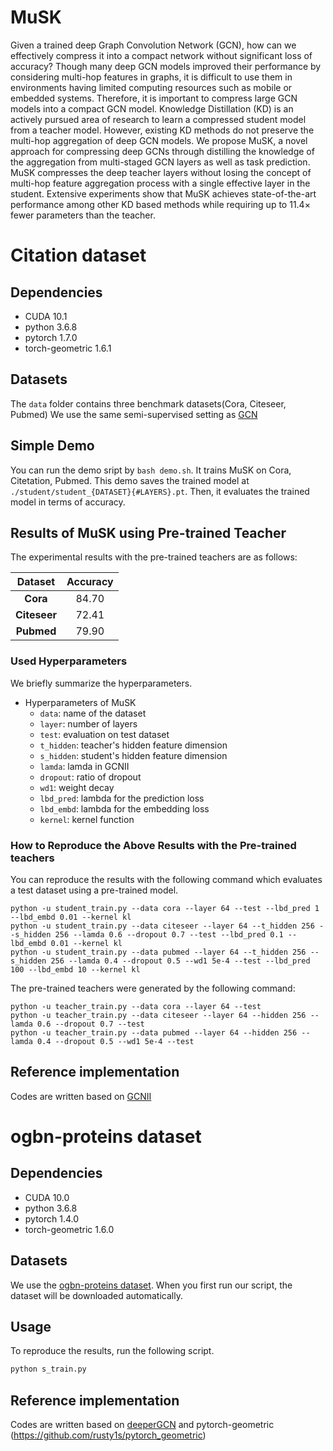 # MuSK

Given a trained deep Graph Convolution Network (GCN), how can we effectively compress it into a compact network without significant loss of accuracy? Though many deep GCN models improved their performance by considering multi-hop features in graphs, it is difficult to use them in environments having limited computing resources such as mobile or embedded systems. Therefore, it is important to compress large GCN models into a compact GCN model. Knowledge Distillation (KD) is an actively pursued area of research to learn a compressed student model from a teacher model. However, existing KD methods do not preserve the multi-hop aggregation of deep GCN models.
We propose MuSK, a novel approach for compressing deep GCNs through distilling the knowledge of the aggregation from multi-staged GCN layers as well as task prediction. MuSK compresses the deep teacher layers without losing the concept of multi-hop feature aggregation process with a single effective layer in the student. Extensive experiments show that MuSK achieves state-of-the-art performance among other KD based methods while requiring up to 11.4× fewer parameters than the teacher.


# Citation dataset

## Dependencies
- CUDA 10.1
- python 3.6.8
- pytorch 1.7.0
- torch-geometric 1.6.1

## Datasets
The `data` folder contains three benchmark datasets(Cora, Citeseer, Pubmed)
We use the same semi-supervised setting as [GCN](https://github.com/tkipf/gcn)

## Simple Demo
You can run the demo sript by `bash demo.sh`.
It trains MuSK on Cora, Citetation, Pubmed.
This demo saves the trained model at `./student/student_{DATASET}{#LAYERS}.pt`.
Then, it evaluates the trained model in terms of accuracy. 

## Results of MuSK using Pre-trained Teacher
The experimental results with the pre-trained teachers are as follows:

| **Dataset**      |   **Accuracy** |
|:--------------:    |:------:    |
| **Cora**    | 84.70     |
| **Citeseer**   | 72.41     |
| **Pubmed**         | 79.90     |

### Used Hyperparameters 
We briefly summarize the hyperparameters.

* Hyperparameters of MuSK
    - `data`: name of the dataset
    - `layer`: number of layers
    - `test`: evaluation on test dataset
    - `t_hidden`: teacher's hidden feature dimension
    - `s_hidden`: student's hidden feature dimension
    - `lamda`: lamda in GCNII
    - `dropout`: ratio of dropout
    - `wd1`: weight decay
    - `lbd_pred`: lambda for the prediction loss
    - `lbd_embd`: lambda for the embedding loss
    - `kernel`: kernel function

### How to Reproduce the Above Results with the Pre-trained teachers
You can reproduce the results with the following command which evaluates a test dataset using a pre-trained model. 
```shell
python -u student_train.py --data cora --layer 64 --test --lbd_pred 1 --lbd_embd 0.01 --kernel kl
python -u student_train.py --data citeseer --layer 64 --t_hidden 256 --s_hidden 256 --lamda 0.6 --dropout 0.7 --test --lbd_pred 0.1 --lbd_embd 0.01 --kernel kl
python -u student_train.py --data pubmed --layer 64 --t_hidden 256 --s_hidden 256 --lamda 0.4 --dropout 0.5 --wd1 5e-4 --test --lbd_pred 100 --lbd_embd 10 --kernel kl
```

The pre-trained teachers were generated by the following command:
```shell
python -u teacher_train.py --data cora --layer 64 --test
python -u teacher_train.py --data citeseer --layer 64 --hidden 256 --lamda 0.6 --dropout 0.7 --test
python -u teacher_train.py --data pubmed --layer 64 --hidden 256 --lamda 0.4 --dropout 0.5 --wd1 5e-4 --test
```

## Reference implementation
Codes are written based on [GCNII](https://github.com/chennnM/GCNII)


# ogbn-proteins dataset

## Dependencies
- CUDA 10.0
- python 3.6.8
- pytorch 1.4.0
- torch-geometric 1.6.0

## Datasets
We use the [ogbn-proteins dataset](https://ogb.stanford.edu/docs/nodeprop/).
When you first run our script, the dataset will be downloaded automatically.

## Usage
To reproduce the results, run the following script.
```sh
python s_train.py
```

## Reference implementation
Codes are written based on [deeperGCN](https://github.com/lightaime/deep_gcns_torch) and pytorch-geometric (https://github.com/rusty1s/pytorch_geometric)
